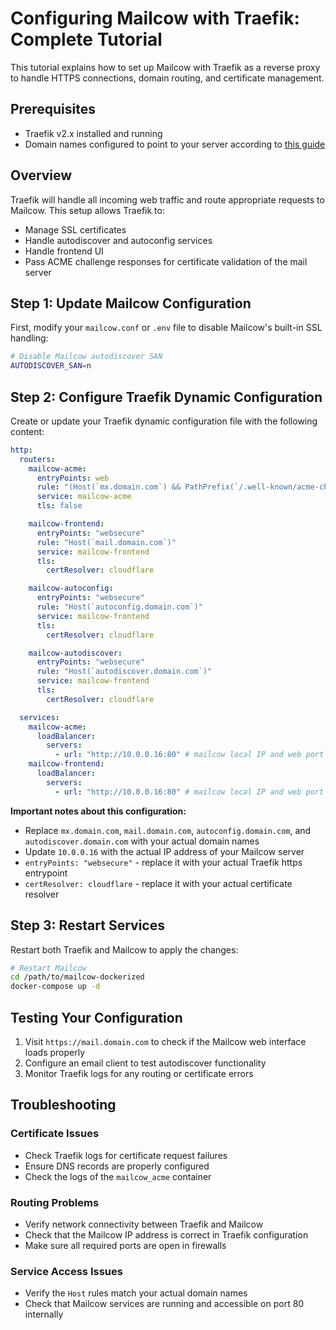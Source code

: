 # Configuring Mailcow with Traefik: Complete Tutorial

This tutorial explains how to set up Mailcow with Traefik as a reverse proxy to handle HTTPS connections, domain routing, and certificate management.

## Prerequisites

- Traefik v2.x installed and running
- Domain names configured to point to your server according to [this guide](https://docs.mailcow.email/getstarted/prerequisite-dns/)

## Overview

Traefik will handle all incoming web traffic and route appropriate requests to Mailcow. This setup allows Traefik to:

- Manage SSL certificates
- Handle autodiscover and autoconfig services
- Handle frontend UI
- Pass ACME challenge responses for certificate validation of the mail server

## Step 1: Update Mailcow Configuration

First, modify your `mailcow.conf` or `.env` file to disable Mailcow's built-in SSL handling:

```bash
# Disable Mailcow autodiscover SAN
AUTODISCOVER_SAN=n
```

## Step 2: Configure Traefik Dynamic Configuration

Create or update your Traefik dynamic configuration file with the following content:

```yaml
http:
  routers:
    mailcow-acme:
      entryPoints: web
      rule: "(Host(`mx.domain.com`) && PathPrefix(`/.well-known/acme-challenge/`))" # "Host" should be equal to your `MAILCOW_HOSTNAME` 
      service: mailcow-acme
      tls: false

    mailcow-frontend:
      entryPoints: "websecure"
      rule: "Host(`mail.domain.com`)"
      service: mailcow-frontend
      tls:
        certResolver: cloudflare

    mailcow-autoconfig:
      entryPoints: "websecure"
      rule: "Host(`autoconfig.domain.com`)" 
      service: mailcow-frontend
      tls:
        certResolver: cloudflare

    mailcow-autodiscover:
      entryPoints: "websecure"
      rule: "Host(`autodiscover.domain.com`)"
      service: mailcow-frontend
      tls:
        certResolver: cloudflare

  services:
    mailcow-acme:
      loadBalancer:
        servers:
          - url: "http://10.0.0.16:80" # mailcow local IP and web port
    mailcow-frontend:
      loadBalancer:
        servers:
          - url: "http://10.0.0.16:80" # mailcow local IP and web port
```

**Important notes about this configuration:**
 
- Replace `mx.domain.com`, `mail.domain.com`, `autoconfig.domain.com`, and `autodiscover.domain.com` with your actual domain names
- Update `10.0.0.16` with the actual IP address of your Mailcow server
- `entryPoints: "websecure"` - replace it with your actual Traefik https entrypoint
- `certResolver: cloudflare` - replace it with your actual certificate resolver


## Step 3: Restart Services

Restart both Traefik and Mailcow to apply the changes:

```bash
# Restart Mailcow
cd /path/to/mailcow-dockerized
docker-compose up -d
```

## Testing Your Configuration

1. Visit `https://mail.domain.com` to check if the Mailcow web interface loads properly
2. Configure an email client to test autodiscover functionality
3. Monitor Traefik logs for any routing or certificate errors

## Troubleshooting

### Certificate Issues
- Check Traefik logs for certificate request failures
- Ensure DNS records are properly configured
- Check the logs of the `mailcow_acme` container

### Routing Problems
- Verify network connectivity between Traefik and Mailcow
- Check that the Mailcow IP address is correct in Traefik configuration
- Make sure all required ports are open in firewalls

### Service Access Issues
- Verify the `Host` rules match your actual domain names
- Check that Mailcow services are running and accessible on port 80 internally
